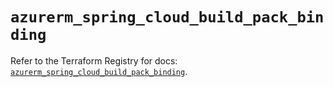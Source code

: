# `azurerm_spring_cloud_build_pack_binding`

Refer to the Terraform Registry for docs: [`azurerm_spring_cloud_build_pack_binding`](https://registry.terraform.io/providers/hashicorp/azurerm/4.38.0/docs/resources/spring_cloud_build_pack_binding).
